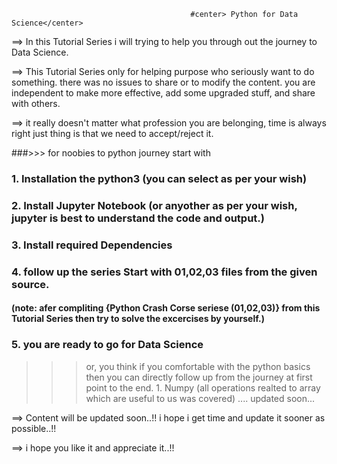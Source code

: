 
 
                                            #center> Python for Data Science</center>
                                            

==> In this Tutorial Series  i will trying to help you through out the journey to Data Science. 

==> This Tutorial Series only for helping purpose who seriously want to do something. there was no issues to share or to modify the content. you are independent to make more effective, add some upgraded stuff, and share with others.

==> it really doesn't matter what profession you are belonging, time is always right just thing is that we need to accept/reject it.
    
###>>> for noobies to python journey start with 
### 1. Installation the python3 (you can select as per your wish)
### 2. Install Jupyter Notebook (or anyother as per your wish, jupyter is best to understand the code and output.)
### 3. Install required Dependencies 
### 4. follow up the series Start with 01,02,03 files from the given source.
#### (note: afer compliting {Python Crash Corse seriese (01,02,03)} from this Tutorial Series then try to solve the excercises by yourself.)
### 5. you are ready to go for Data Science
    
    
>>> or, you think if you comfortable with the python basics then you can directly follow up from the journey at first point to the end.
    1. Numpy (all operations realted to array which are useful to us was covered)
    .... updated soon...    
    

==> Content will be updated soon..!! i hope i get time and update it sooner as possible..!!

==> i hope you like it and appreciate it..!!
